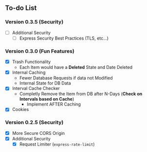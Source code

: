 ## To-do List


### Version 0.3.5 (Security)
* [ ] Additional Security
  * [ ] Express Security Best Practices (TLS, etc...)

### Version 0.3.0 (Fun Features)
* [x] Trash Functionality
  * Each Item would have a **Deleted** State and Date Deleted
* [x] Internal Caching
  * Fewer Database Requests if data not Modified
  * Internal State for DB Data
* [x] Interval Cache Checker
  * Completly Remove the Item from DB after N-Days (**Check on Intervals based on Cache**)
    * Implement AFTER Caching
* [x] Cookies

### Version 0.2.5 (Security)
* [x] More Secure CORS Origin
* [x] Additional Security
  * [x] Request Limiter (`express-rate-limit`)
